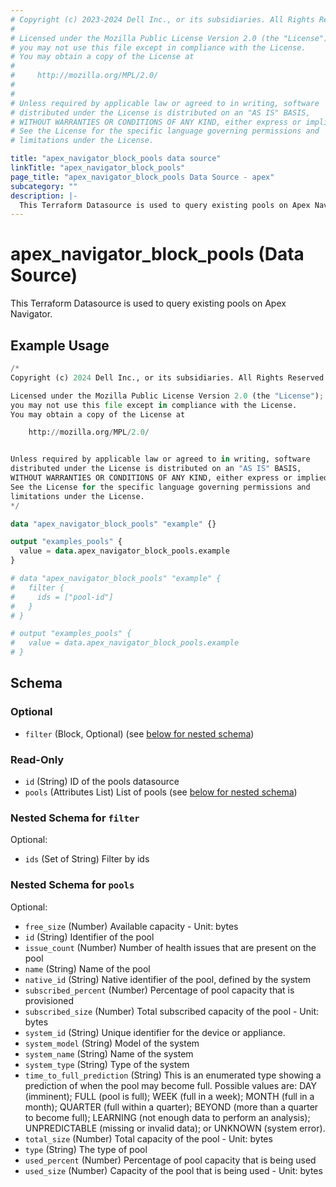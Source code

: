 ```yaml
---
# Copyright (c) 2023-2024 Dell Inc., or its subsidiaries. All Rights Reserved.
#
# Licensed under the Mozilla Public License Version 2.0 (the "License");
# you may not use this file except in compliance with the License.
# You may obtain a copy of the License at
#
#     http://mozilla.org/MPL/2.0/
#
#
# Unless required by applicable law or agreed to in writing, software
# distributed under the License is distributed on an "AS IS" BASIS,
# WITHOUT WARRANTIES OR CONDITIONS OF ANY KIND, either express or implied.
# See the License for the specific language governing permissions and
# limitations under the License.

title: "apex_navigator_block_pools data source"
linkTitle: "apex_navigator_block_pools"
page_title: "apex_navigator_block_pools Data Source - apex"
subcategory: ""
description: |-
  This Terraform Datasource is used to query existing pools on Apex Navigator.
---
```


# apex_navigator_block_pools (Data Source)

This Terraform Datasource is used to query existing pools on Apex Navigator.

## Example Usage

```terraform
/*
Copyright (c) 2024 Dell Inc., or its subsidiaries. All Rights Reserved.

Licensed under the Mozilla Public License Version 2.0 (the "License");
you may not use this file except in compliance with the License.
You may obtain a copy of the License at

    http://mozilla.org/MPL/2.0/


Unless required by applicable law or agreed to in writing, software
distributed under the License is distributed on an "AS IS" BASIS,
WITHOUT WARRANTIES OR CONDITIONS OF ANY KIND, either express or implied.
See the License for the specific language governing permissions and
limitations under the License.
*/

data "apex_navigator_block_pools" "example" {}

output "examples_pools" {
  value = data.apex_navigator_block_pools.example
}

# data "apex_navigator_block_pools" "example" {
#   filter {
#     ids = ["pool-id"] 
#   }
# }

# output "examples_pools" {
#   value = data.apex_navigator_block_pools.example
# }
```

<!-- schema generated by tfplugindocs -->
## Schema

### Optional

- `filter` (Block, Optional) (see [below for nested schema](#nestedblock--filter))

### Read-Only

- `id` (String) ID of the pools datasource
- `pools` (Attributes List) List of pools (see [below for nested schema](#nestedatt--pools))

<a id="nestedblock--filter"></a>
### Nested Schema for `filter`

Optional:

- `ids` (Set of String) Filter by ids


<a id="nestedatt--pools"></a>
### Nested Schema for `pools`

Optional:

- `free_size` (Number) Available capacity - Unit: bytes
- `id` (String) Identifier of the pool
- `issue_count` (Number) Number of health issues that are present on the pool
- `name` (String) Name of the pool
- `native_id` (String) Native identifier of the pool, defined by the system
- `subscribed_percent` (Number) Percentage of pool capacity that is provisioned
- `subscribed_size` (Number) Total subscribed capacity of the pool - Unit: bytes
- `system_id` (String) Unique identifier for the device or appliance.
- `system_model` (String) Model of the system
- `system_name` (String) Name of the system
- `system_type` (String) Type of the system
- `time_to_full_prediction` (String) This is an enumerated type showing a prediction of when the pool may become full. Possible values are: DAY (imminent); FULL (pool is full); WEEK (full in a week); MONTH (full in a month); QUARTER (full within a quarter); BEYOND (more than a quarter to become full); LEARNING (not enough data to perform an analysis); UNPREDICTABLE (missing or invalid data); or UNKNOWN (system error).
- `total_size` (Number) Total capacity of the pool - Unit: bytes
- `type` (String) The type of pool
- `used_percent` (Number) Percentage of pool capacity that is being used
- `used_size` (Number) Capacity of the pool that is being used - Unit: bytes
